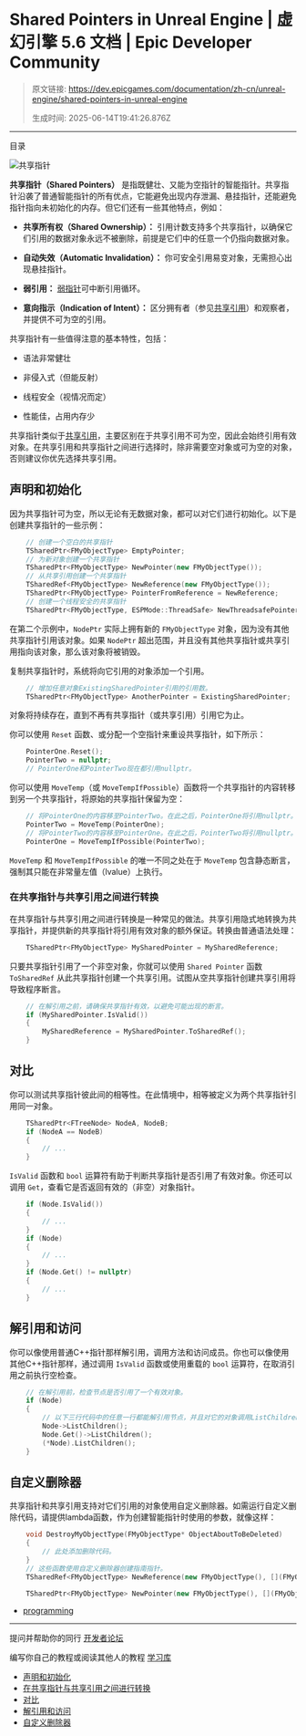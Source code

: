 # Shared Pointers in Unreal Engine | 虚幻引擎 5.6 文档 | Epic Developer Community

> 原文链接: https://dev.epicgames.com/documentation/zh-cn/unreal-engine/shared-pointers-in-unreal-engine
> 
> 生成时间: 2025-06-14T19:41:26.876Z

---

目录

![共享指针](https://dev.epicgames.com/community/api/documentation/image/ea6b055d-9d0b-41ec-9ae7-039dc912b755?resizing_type=fill&width=1920&height=335)

**共享指针（Shared Pointers）** 是指既健壮、又能为空指针的智能指针。共享指针沿袭了普通智能指针的所有优点，它能避免出现内存泄漏、悬挂指针，还能避免指针指向未初始化的内存。但它们还有一些其他特点，例如：

-   **共享所有权（Shared Ownership）：** 引用计数支持多个共享指针，以确保它们引用的数据对象永远不被删除，前提是它们中的任意一个仍指向数据对象。
    
-   **自动失效（Automatic Invalidation）：** 你可安全引用易变对象，无需担心出现悬挂指针。
    
-   **弱引用：** [弱指针](/documentation/zh-cn/unreal-engine/weak-pointers-in-unreal-engine)可中断引用循环。
    
-   **意向指示（Indication of Intent）：** 区分拥有者（参见[共享引用](/documentation/zh-cn/unreal-engine/shared-references-in-unreal-engine)）和观察者，并提供不可为空的引用。
    

共享指针有一些值得注意的基本特性，包括：

-   语法非常健壮
    
-   非侵入式（但能反射）
    
-   线程安全（视情况而定）
    
-   性能佳，占用内存少
    

共享指针类似于[共享引用](/documentation/zh-cn/unreal-engine/shared-references-in-unreal-engine)，主要区别在于共享引用不可为空，因此会始终引用有效对象。在共享引用和共享指针之间进行选择时，除非需要空对象或可为空的对象，否则建议你优先选择共享引用。

## 声明和初始化

因为共享指针可为空，所以无论有无数据对象，都可以对它们进行初始化。以下是创建共享指针的一些示例：

```cpp
	// 创建一个空白的共享指针
	TSharedPtr<FMyObjectType> EmptyPointer;
	// 为新对象创建一个共享指针
	TSharedPtr<FMyObjectType> NewPointer(new FMyObjectType());
	// 从共享引用创建一个共享指针
	TSharedRef<FMyObjectType> NewReference(new FMyObjectType());
	TSharedPtr<FMyObjectType> PointerFromReference = NewReference;
	// 创建一个线程安全的共享指针
	TSharedPtr<FMyObjectType, ESPMode::ThreadSafe> NewThreadsafePointer = MakeShared<FMyObjectType, ESPMode::ThreadSafe>(MyArgs);

```

在第二个示例中，`NodePtr` 实际上拥有新的 `FMyObjectType` 对象，因为没有其他共享指针引用该对象。如果 `NodePtr` 超出范围，并且没有其他共享指针或共享引用指向该对象，那么该对象将被销毁。

复制共享指针时，系统将向它引用的对象添加一个引用。

```cpp
	// 增加任意对象ExistingSharedPointer引用的引用数。
	TSharedPtr<FMyObjectType> AnotherPointer = ExistingSharedPointer;

```

对象将持续存在，直到不再有共享指针（或共享引用）引用它为止。

你可以使用 `Reset` 函数、或分配一个空指针来重设共享指针，如下所示：

```cpp
	PointerOne.Reset();
	PointerTwo = nullptr;
	// PointerOne和PointerTwo现在都引用nullptr。

```

你可以使用 `MoveTemp`（或 `MoveTempIfPossible`）函数将一个共享指针的内容转移到另一个共享指针，将原始的共享指针保留为空：

```cpp
	// 将PointerOne的内容移至PointerTwo。在此之后，PointerOne将引用nullptr。
	PointerTwo = MoveTemp(PointerOne);
	// 将PointerTwo的内容移至PointerOne。在此之后，PointerTwo将引用nullptr。
	PointerOne = MoveTempIfPossible(PointerTwo);

```

`MoveTemp` 和 `MoveTempIfPossible` 的唯一不同之处在于 `MoveTemp` 包含静态断言，强制其只能在非常量左值（lvalue）上执行。

### 在共享指针与共享引用之间进行转换

在共享指针与共享引用之间进行转换是一种常见的做法。共享引用隐式地转换为共享指针，并提供新的共享指针将引用有效对象的额外保证。转换由普通语法处理：

```cpp
	TSharedPtr<FMyObjectType> MySharedPointer = MySharedReference;

```

只要共享指针引用了一个非空对象，你就可以使用 `Shared Pointer` 函数 `ToSharedRef` 从此共享指针创建一个共享引用。试图从空共享指针创建共享引用将导致程序断言。

```cpp
	// 在解引用之前，请确保共享指针有效，以避免可能出现的断言。
	if (MySharedPointer.IsValid())
	{
		MySharedReference = MySharedPointer.ToSharedRef();
	}

```

## 对比

你可以测试共享指针彼此间的相等性。在此情境中，相等被定义为两个共享指针引用同一对象。

```cpp
	TSharedPtr<FTreeNode> NodeA, NodeB;
	if (NodeA == NodeB)
	{
		// ...
	}

```

`IsValid` 函数和 `bool` 运算符有助于判断共享指针是否引用了有效对象。你还可以调用 `Get`，查看它是否返回有效的（非空）对象指针。

```cpp
	if (Node.IsValid())
	{
		// ...
	}
	if (Node)
	{
		// ...
	}
	if (Node.Get() != nullptr)
	{
		// ...
	}

```

## 解引用和访问

你可以像使用普通C++指针那样解引用，调用方法和访问成员。你也可以像使用其他C++指针那样，通过调用 `IsValid` 函数或使用重载的 `bool` 运算符，在取消引用之前执行空检查。

```cpp
	// 在解引用前，检查节点是否引用了一个有效对象。
	if (Node)
	{
		// 以下三行代码中的任意一行都能解引用节点，并且对它的对象调用ListChildren：
		Node->ListChildren();
		Node.Get()->ListChildren();
		(*Node).ListChildren();
	}

```

## 自定义删除器

共享指针和共享引用支持对它们引用的对象使用自定义删除器。如需运行自定义删除代码，请提供lambda函数，作为创建智能指针时使用的参数，就像这样：

```cpp
	void DestroyMyObjectType(FMyObjectType* ObjectAboutToBeDeleted)
	{
		// 此处添加删除代码。
	}
	// 这些函数使用自定义删除器创建指南指针。
	TSharedRef<FMyObjectType> NewReference(new FMyObjectType(), [](FMyObjectType* Obj){ DestroyMyObjectType(Obj); });

	TSharedPtr<FMyObjectType> NewPointer(new FMyObjectType(), [](FMyObjectType* Obj){ DestroyMyObjectType(Obj); });
```

-   [programming](https://dev.epicgames.com/community/search?query=programming)

* * *

提问并帮助你的同行 [开发者论坛](https://forums.unrealengine.com/categories?tag=unreal-engine)

编写你自己的教程或阅读其他人的教程 [学习库](https://dev.epicgames.com/community/unreal-engine/learning)

-   [声明和初始化](/documentation/zh-cn/unreal-engine/shared-pointers-in-unreal-engine#%E5%A3%B0%E6%98%8E%E5%92%8C%E5%88%9D%E5%A7%8B%E5%8C%96)
-   [在共享指针与共享引用之间进行转换](/documentation/zh-cn/unreal-engine/shared-pointers-in-unreal-engine#%E5%9C%A8%E5%85%B1%E4%BA%AB%E6%8C%87%E9%92%88%E4%B8%8E%E5%85%B1%E4%BA%AB%E5%BC%95%E7%94%A8%E4%B9%8B%E9%97%B4%E8%BF%9B%E8%A1%8C%E8%BD%AC%E6%8D%A2)
-   [对比](/documentation/zh-cn/unreal-engine/shared-pointers-in-unreal-engine#%E5%AF%B9%E6%AF%94)
-   [解引用和访问](/documentation/zh-cn/unreal-engine/shared-pointers-in-unreal-engine#%E8%A7%A3%E5%BC%95%E7%94%A8%E5%92%8C%E8%AE%BF%E9%97%AE)
-   [自定义删除器](/documentation/zh-cn/unreal-engine/shared-pointers-in-unreal-engine#%E8%87%AA%E5%AE%9A%E4%B9%89%E5%88%A0%E9%99%A4%E5%99%A8)